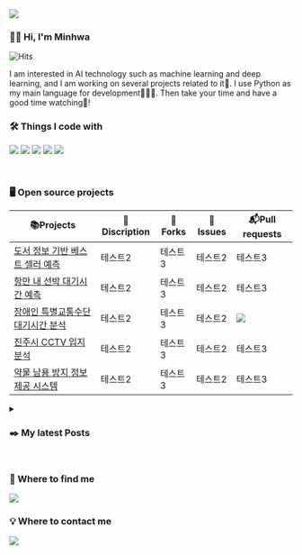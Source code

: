 <img src="https://capsule-render.vercel.app/api?type=waving&color=cf01bf&height=300&section=header&text=Minhwa's%20profile&fontColor=330066&fontSize=50" />

<h3> 🖐🏻 Hi, I'm Minhwa </h3>
 
![Hits](https://img.shields.io/github/followers/alsghk05?label=Follow)

 I am interested in AI technology such as machine learning and deep learning, and I am working on several projects related to it🤖. I use Python as my main language for development👩🏻‍💻. Then take your time and have a good time watching💜!

 ### 🛠️ Things I code with
  <img src="https://img.shields.io/badge/Python-3766AB?style=flat-square&logo=Python&logoColor=white"/></a>
  <img src="https://img.shields.io/badge/NumPy-013243?style=square&logo=NumPy&logoColor=white"/>
  <img src="https://img.shields.io/badge/pandas-150458?style=square&logo=Pandas&logoColor=white"/>
  <img src="https://img.shields.io/badge/TensorFlow-FF6F00?style=for-the-badge&logo=tensorflow&logoColor=white"/>
  <img src="https://img.shields.io/badge/Visual_Studio_Code-0078D4?style=for-the-badge&logo=visual%20studio%20code&logoColor=white"/>

<br>
  
### 🖥️ Open source projects
|📚Projects|🔎Discription|🔖Forks|🔔Issues|📬Pull requests|
|------|---|---|---|---|
|[도서 정보 기반 베스트 셀러 예측]()|테스트2|테스트3|테스트2|테스트3|
|[항만 내 선박 대기시간 예측](https://github.com/alsghk05/alsghk05.github.io/tree/main/%ED%95%AD%EB%A7%8C%20%EB%82%B4%20%EC%84%A0%EB%B0%95%20%EB%8C%80%EA%B8%B0%EC%8B%9C%EA%B0%84%20%EC%98%88%EC%B8%A1(%ED%9A%8C%EA%B7%80))|테스트2|테스트3|테스트2|테스트3|
|[장애인 특별교통수단 대기시간 분석](https://github.com/alsghk05/alsghk05.github.io/tree/main/%EC%A7%80%EC%97%AD%EB%B3%84%20%ED%8A%B9%EB%B3%84%EA%B5%90%ED%86%B5%EC%B0%A8%EB%9F%89%20%EB%8C%80%EA%B8%B0%EC%8B%9C%EA%B0%84%20%EC%98%88%EC%B8%A1)|테스트2|테스트3|테스트2|<img src=https://img.shields.io/github/issues-pr/{alsghk05}/{alsghk05.github.io}.svg/>|
|[진주시 CCTV 입지 분석]()|테스트2|테스트3|테스트2|테스트3|
|[약물 남용 방지 정보 제공 시스템]()|테스트2|테스트3|테스트2|테스트3|

<details>
<summary> 
<h3> ✒️ My latest Posts
</summary>
   <li>도서 정보 기반 베스트 셀러 예측</li>
   <li>효율적인 항만 운영 시스템을 위한 머신러닝 기반 항만 내 선박 대기시간 예측</li>
   <li>장애인 특별교통수단의 대기시간에 영향을 미치는 주요 요인 분석과 최적화 전략</li>
   <li>범죄예방을위한 우선순위기반 CCTV 최적입지분석</li>
   <li>NEO-FFI-R 성격 유형 검사 기반 약물 남용 방지 정보 제공 시스템</li>
</details>
 
 <!-- 
<h4 align="center">🛠️Tech Stack</h4>
  <h6 align="center"> Strength </p>
<p align="center">
  <img src="https://img.shields.io/badge/Python-3766AB?style=flat-square&logo=Python&logoColor=white"/></a>&nbsp 
  <img src="https://img.shields.io/badge/NumPy-013243?style=square&logo=NumPy&logoColor=white"/>
  <img src="https://img.shields.io/badge/pandas-150458?style=square&logo=Pandas&logoColor=white"/><br>
  <img src="https://img.shields.io/badge/TensorFlow-FF6F00?style=for-the-badge&logo=tensorflow&logoColor=white"/>
  <img src="https://img.shields.io/badge/Visual_Studio_Code-0078D4?style=for-the-badge&logo=visual%20studio%20code&logoColor=white"/>
  <br>
  <h6 align="center"> Weakness </p>
<p align="center">
  <img src="https://img.shields.io/badge/C%2B%2B-00599C?style=for-the-badge&logo=c%2B%2B&logoColor=white"/>
  <img src="https://img.shields.io/badge/R-276DC3?style=for-the-badge&logo=r&logoColor=white"/><br>
  <img src="https://img.shields.io/badge/HTML5-1572B6?style=flat-square&logo=css3&logoColor=white"/></a>&nbsp 
  <img src="https://img.shields.io/badge/CSS3-1572B6?style=flat-square&logo=css3&logoColor=white"/></a>&nbsp 
  <img src="https://img.shields.io/badge/Javascript-ffb13b?style=flat-square&logo=javascript&logoColor=white"/></a>&nbsp 
  <img src="https://img.shields.io/badge/Mysql-E6B91E?style=flat-square&logo=MySql&logoColor=white"/></a>&nbsp 
  <img src="https://img.shields.io/badge/aws-333664?style=flat-square&logo=amazon-aws&logoColor=white"/></a>&nbsp 
</p>

![Anurag's GitHub stats](https://github-readme-stats.vercel.app/api?username=alsghk05&show_icons=true&theme=radical)
![Top Langs](https://github-readme-stats.vercel.app/api/top-langs/?username=alsghk05)
(https://github.com/anuraghazra/github-readme-stats)
-->

<br>

### 💜 Where to find me
  <img src="https://img.shields.io/badge/GitHub-100000?style=for-the-badge&logo=github&logoColor=white"/></a>
### 💡 Where to contact me
  <img src="https://img.shields.io/badge/Gmail-D14836?style=for-the-badge&logo=gmail&logoColor=white"/>
